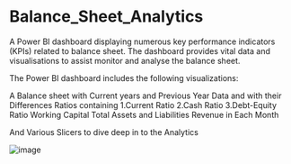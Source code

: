 # Balance_Sheet_Analytics
A Power BI dashboard displaying numerous key performance indicators (KPIs) related to balance sheet. The dashboard provides vital data and visualisations to assist monitor and analyse the balance sheet.


The Power BI dashboard includes the following visualizations:

A Balance sheet with Current years and Previous Year Data and with their Differences
Ratios containing
1.Current Ratio
2.Cash Ratio
3.Debt-Equity Ratio
Working Capital
Total Assets and Liabilities
Revenue in Each Month

And Various Slicers to dive deep in to the Analytics

![image](https://github.com/Yemil/Balance_Sheet_Analytics/assets/25322895/deb4b388-036f-4cbc-8688-68ddf1ec0d48)
